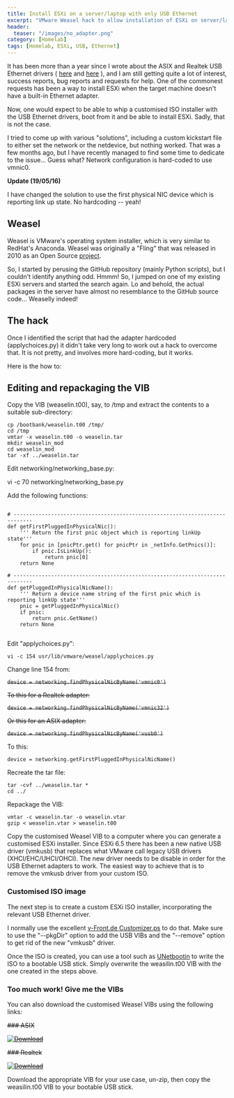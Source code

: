 ```yaml
---
title: Install ESXi on a server/laptop with only USB Ethernet
excerpt: "VMware Weasel hack to allow installation of ESXi on server/laptop with only a USB Ethernet adapter."
header:
  teaser: "/images/no_adapter.png"
category: [Homelab]
tags: [Homelab, ESXi, USB, Ethernet]
---
```


It has been more than a year since I wrote about the ASIX and Realtek USB Ethernet drivers ( [here](/homelab/Want-a-USB-Ethernet-driver-for-ESXi-You-can-have-two/) and [here](/homelab/USB-Ethernet-driver-for-ESXi-6.5/) ), and I am still getting quite a lot of interest, success reports, bug reports and requests for help. One of the commonest requests has been a way to install ESXi when the target machine doesn't have a built-in Ethernet adapter.

Now, one would expect to be able to whip a customised ISO installer with the USB Ethernet drivers, boot from it and be able to install ESXi. Sadly, that is not the case.

I tried to come up with various "solutions", including a custom kickstart file to either set the network or the netdevice, but nothing worked. That was a few months ago, but I have recently managed to find some time to dedicate to the issue... Guess what? Network configuration is hard-coded to use vmnic0.

<div class="notice--warning" markdown="1">  

**Update (19/05/16)**  

I have changed the solution to use the first physical NIC device which is reporting link up state. No hardcoding -- yeah!

<p></p>

</div>

## Weasel

Weasel is VMware's operating system installer, which is very similar to RedHat's Anaconda. Weasel was originally a "Fling" that was released in 2010 as an Open Source [project](https://github.com/vmware/weasel).

So, I started by perusing the GitHub repository (mainly Python scripts), but I couldn't identify anything odd. Hmmm! So, I jumped on one of my existing ESXi servers and started the search again. Lo and behold, the actual packages in the server have almost no resemblance to the GitHub source code... Weaselly indeed!

## The hack

Once I identified the script that had the adapter hardcoded (applychoices.py) it didn't take very long to work out a hack to overcome that. It is not pretty, and involves more hard-coding, but it works.

Here is the how to:

## Editing and repackaging the VIB

Copy the VIB (weaselin.t00), say, to /tmp and extract the contents to a suitable sub-directory:

``` cp /bootbank/weaselin.t00 /tmp/ ```  
``` cd /tmp ```  
``` vmtar -x weaselin.t00 -o weaselin.tar ```  
``` mkdir weaselin_mod ```   
``` cd weaselin_mod ```  
``` tar -xf ../weaselin.tar ```    

Edit networking/networking_base.py:  

vi -c 70 networking/networking_base.py   

Add the following functions:  

```  

# ----------------------------------------------------------------------------
def getFirstPluggedInPhysicalNic():
    ''' Return the first pnic object which is reporting linkUp state'''
    for pnic in [pnicPtr.get() for pnicPtr in _netInfo.GetPnics()]:
        if pnic.IsLinkUp():
            return pnic[0]
    return None

# ----------------------------------------------------------------------------
def getPluggedInPhysicalNicName():
    ''' Return a device name string of the first pnic which is reporting linkUp state'''
    pnic = getPluggedInPhysicalNic()
    if pnic:
        return pnic.GetName()
    return None
    
```

Edit "applychoices.py":  
  
``` vi -c 154 usr/lib/vmware/weasel/applychoices.py ```  
  
Change line 154 from:  
   
~~``` device = networking.findPhysicalNicByName('vmnic0') ```~~  
   
~~To this for a Realtek adapter:~~    
   
~~``` device = networking.findPhysicalNicByName('vmnic32') ```~~ 
   
~~Or this for an ASIX adapter:~~ 
   
~~``` device = networking.findPhysicalNicByName('vusb0') ```~~   

To this:   

``` device = networking.getFirstPluggedInPhysicalNicName() ```  

Recreate the tar file:  
   
``` tar -cvf ../weaselin.tar * ```   
``` cd ../ ```   

Repackage the VIB:  

``` vmtar -c weaselin.tar -o weaselin.vtar ```  
``` gzip < weaselin.vtar > weaselin.t00 ```   

Copy the customised Weasel VIB to a computer where you can generate a customised ESXi installer. Since ESXi 6.5 there has been a new native USB driver (vmkusb) that replaces what VMware call legacy USB drivers (XHCI/EHC/UHCI/OHCI). The new driver needs to be disable in order for the USB Ethernet adapters to work. The easiest way to achieve that is to remove the vmkusb driver from your custom ISO.

### Customised ISO image

The next step is to create a custom ESXi ISO installer, incorporating the relevant USB Ethernet driver. 

I normally use the excellent [v-Front.de Customizer.ps](https://www.v-front.de/p/esxi-customizer-ps.html) to do that. Make sure to use the "--pkgDir" option to add the USB VIBs and the "--remove" option to get rid of the new "vmkusb" driver.

Once the ISO is created, you can use a tool such as [UNetbootin](https://unetbootin.github.io) to write the ISO to a bootable USB stick. Simply overwrite the weasilin.t00 VIB with the one created in the steps above. 

### Too much work! Give me the VIBs

You can also download the customised Weasel VIBs using the following links:

~~### ASIX~~

~~[ ![Download](https://api.bintray.com/packages/gomesjj/VIBs/ASIX_weaselin.t00.zip/images/download.svg) ](https://bintray.com/gomesjj/VIBs/ASIX_weaselin.t00.zip/_latestVersion)~~

~~### Realtek~~

~~[ ![Download](https://api.bintray.com/packages/gomesjj/VIBs/RTL_weaselin.t00.zip/images/download.svg) ](https://bintray.com/gomesjj/VIBs/RTL_weaselin.t00.zip/_latestVersion)~~


Download the appropriate VIB for your use case, un-zip, then copy the weasilin.t00 VIB to your bootable USB stick.
